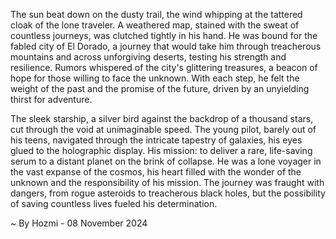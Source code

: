
The sun beat down on the dusty trail, the wind whipping at the tattered cloak of the lone traveler. A weathered map, stained with the sweat of countless journeys, was clutched tightly in his hand. He was bound for the fabled city of El Dorado, a journey that would take him through treacherous mountains and across unforgiving deserts, testing his strength and resilience.  Rumors whispered of the city's glittering treasures, a beacon of hope for those willing to face the unknown.  With each step, he felt the weight of the past and the promise of the future, driven by an unyielding thirst for adventure.

The sleek starship, a silver bird against the backdrop of a thousand stars, cut through the void at unimaginable speed. The young pilot, barely out of his teens, navigated through the intricate tapestry of galaxies, his eyes glued to the holographic display.  His mission: to deliver a rare, life-saving serum to a distant planet on the brink of collapse.  He was a lone voyager in the vast expanse of the cosmos, his heart filled with the wonder of the unknown and the responsibility of his mission. The journey was fraught with dangers, from rogue asteroids to treacherous black holes, but the possibility of saving countless lives fueled his determination. 

~ By Hozmi - 08 November 2024

